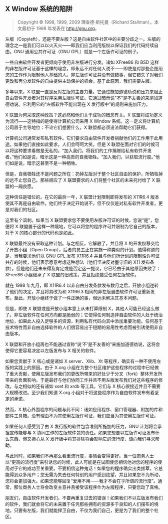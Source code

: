 ## X Window 系统的陷阱

> Copyright © 1998, 1999, 2009 理查德·斯托曼（Richard Stallman）。本文最初于 1998 年发表在 <http://gnu.org>。

左版（Copyleft），还是不要左版？这是自由软件社区中的主要分歧之一。左版的理念之一是我们可以以火灭火——即我们应当利用版权以保证我们的代码持续自由。GNU 通用公共许可证（GNU GPL）就是一个左版许可证的例子。

一些自由软件开发者更倾向于使用非左版进行分发。诸如 XFree86 和 BSD 这样的非左版许可证基于这样的理念，即永远不对任何人说不——即使是对那些企图用您的工作作为限制他人基础的人。非左版许可证并没有做错事，但它错失了对我们更改和再分发软件的自由提供主动保护的机会。基于此原因，我们需要左版。

多年以来，X 联盟一直是反对左版的主要力量。它通过施加道德劝说和压力来阻止自由软件开发者对其程序采用左版许可证。它通过暗示说"不"是不友善的来施加道德劝说。它利用它的“左版软件不能出现在 X 发行版中”的规则来施加压力。

X 联盟为何采取这种政策？这必然和他们关于成功的概念有关。X 联盟将成功定义为流行——这特指的是使得计算机公司采用 X Window 系统。这一定义将计算机公司置于主导地位：不论它们想要什么，X 联盟都必须设法帮助它们获得。

计算机公司通常发布私有软件。它们要求自由软件开发者捐献他们的工作用于此用途。如果他们直接如此要求，人们会呵呵大笑。但是 X 联盟在面对它们的时候可以将这种要求看做是无私的。“加入我们，将我们的工作捐赠给私有软件开发者。”他们如是说，暗示这是一种高贵的自我牺牲。“加入我们，以获取流行度。”他们如是说，暗示这甚至不是一种牺牲。

但是，自我牺牲还不是问题之所在：扔掉左版对于整个社区自由的保护，所牺牲掉的远不止您自己。那些顺应了 X 联盟要求的人们将整个社区的未来托付给了 X 联盟的一厢良愿。

这种信任是错位的。在它的最后一年，X 联盟计划限制即将发布的 X11R6.4 版本使其不再是自由软件。他们终于决定开始说不，但不仅仅是对私有软件开发者，更是对我们的社区。

这里有个讽刺。如果当 X 联盟要求您不要使用左版许可证的时候，您说“是”，您便将 X 联盟置于这样一种境地，它可以将您的程序许可并限制为它自己的版本，对于 X 的核心部分的代码也是如此。

X 联盟最终没有采取这种计划。与之相反，它解散了，并且将 X 的开发权移交给了开放小组（Open Group），后者的员工正在实施一种类似的计划。值得称道的是，当我要求他们以 GNU GPL 发布 X11R6.4 并且与他们所计划的限制性许可证共存的时候，他们表示愿意考虑这种想法（他们坚决反对墨守旧的 X11 发布条款）。但是他们还未来得及肯定或是否定这一提议，它已经由于其他原因失败了：XFree86 小组继承了 X 联盟的旧政策，并且拒绝接受任何左版软件。

就在 1998 年九月，即 X11R6.4 以非自由分发条款发布数月之后，开放小组逆转了他们的决定，并且将其改为和 X11R6.3 相同的非左版自由软件许可证重新发布。至此，开放小组终于做了一件正确的事，但远未解决其基本问题。

但是，即使 X 联盟或是开放小组本意上从未打算限制 X，其他人可能已经这么做了。非左版软件在任何方向都是脆弱的；它使得任何制造非自由软件的人处于统治地位，如果此人投入足够多的资源，利用私有代码向其中添加重要功能。任何基于技术特性而非自由选择软件的人们很容易出于短期的易用性考虑而被引诱使用非自由版本。

X 联盟和开放小组再也不能通过宣称“说‘不’是不友善的”来施加道德劝说，这将会使得它更容易决定以左版发布与 X 相关的软件。

如果您贡献于 X 核心或是诸如 X server、Xlib、Xt 等程序，确实有一种不使用左版的实践上的原因。由于 X.org 小组在为整个社区维护这些程序的过程中已经做了重大贡献，使用左版发布我们的更改所带来的好处少于分叉（fork）整体开发所带来的负面影响。于是最好与他们协同工作并且不用左版发布我们对这些程序的修改。与之相似的还有诸如 xset 和 xrdb 等工具，它们与 X 核心很接近并且不需要大规模改进。至少我们知道 X.org 小组对于将这些程序作为自由软件发布有着坚定的承诺。

然而，X 核心外围程序的问题与此不同：诸如应用程序、窗口管理器、附加的库和部件工具箱。没有理由不为其使用左版许可证，我们应当为其使用左版许可证。

如果任何人感受到了由 X 发行版的软件包含准则所施加的压力，GNU 计划将会承担宣传能够与 X 协同工作的左版软件包的责任。如果您想要以左版许可证发布什么东西，但又担心从 X 发行版中将其排除将会影响它的流行度，请向我们寻求帮助。

与此同时，如果我们不再那么看重流行度，事情会变得更好。当一位商务人士以“更高的流行度”来引诱您的时候，此人可能是在试图使您相信他对您的程序的使用对于它的成功至关重要。不要相信这种鬼话！如果您的程序确实出类拔萃，它总能得到众多用户；您无需为失去任何特别的用户感到绝望，并且如果您不为所动，您将会更加强大。如果您能够回复“爱用不用——我才不会在乎所谓的流行度”。通常，那位商务人士将会改变主意并且接受该程序作为左版程序，只要您动了真格。

朋友们，自由软件开发者们，不要再重复过去的错误！如果我们不以左版发布我们的软件，我们就会将它的未来置于任凭那些拥有的资源多于良知的人们摆布的境地。只要有左版，我们就能捍卫自由，不仅为我们自己，更是为了我们的整个社区。

